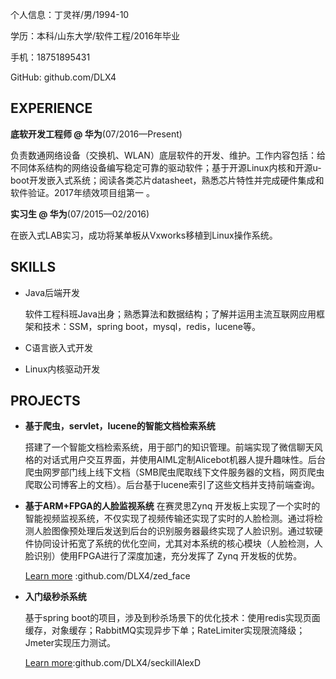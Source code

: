 个人信息：丁灵祥/男/1994-10

学历：本科/山东大学/软件工程/2016年毕业

手机：18751895431

GitHub: github.com/DLX4

## EXPERIENCE

**底软开发工程师 @ 华为**(07/2016—Present)

负责数通网络设备（交换机、WLAN）底层软件的开发、维护。工作内容包括：给不同体系结构的网络设备编写稳定可靠的驱动软件；基于开源Linux内核和开源u-boot开发嵌入式系统；阅读各类芯片datasheet，熟悉芯片特性并完成硬件集成和软件验证。2017年绩效项目组第一 。

**实习生 @ 华为**(07/2015—02/2016)

在嵌入式LAB实习，成功将某单板从Vxworks移植到Linux操作系统。

## SKILLS

- Java后端开发

  软件工程科班Java出身；熟悉算法和数据结构；了解并运用主流互联网应用框架和技术：SSM，spring boot，mysql，redis，lucene等。

- C语言嵌入式开发

- Linux内核驱动开发

## PROJECTS

- **基于爬虫，servlet，lucene的智能文档检索系统**

  搭建了一个智能文档检索系统，用于部门的知识管理。前端实现了微信聊天风格的对话式用户交互界面，并使用AIML定制Alicebot机器人提升趣味性。后台爬虫网罗部门线上线下文档（SMB爬虫爬取线下文件服务器的文档，网页爬虫爬取公司博客上的文档）。后台基于lucene索引了这些文档并支持前端查询。

- **基于ARM+FPGA的人脸监视系统**
  在赛灵思Zynq 开发板上实现了一个实时的智能视频监视系统，不仅实现了视频传输还实现了实时的人脸检测。通过将检测人脸图像预处理后发送到后台的识别服务器最终实现了人脸识别。通过软硬件协同设计拓宽了系统的优化空间，尤其对本系统的核心模块（人脸检测，人脸识别）使用FPGA进行了深度加速，充分发挥了 Zynq 开发板的优势。

  [Learn more](https://github.com/DLX4/zed_face) :github.com/DLX4/zed_face

- **入门级秒杀系统**

  基于spring boot的项目，涉及到秒杀场景下的优化技术：使用redis实现页面缓存，对象缓存；RabbitMQ实现异步下单；RateLimiter实现限流降级；Jmeter实现压力测试。

  [Learn more](https://github.com/DLX4/seckillAlexD):github.com/DLX4/seckillAlexD